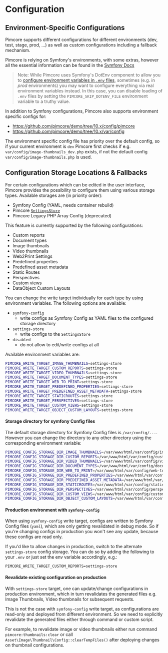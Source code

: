 # Configuration

## Environment-Specific Configurations
Pimcore supports different configurations for different environments (dev, test, stage, prod, ...) as well as custom 
configurations including a fallback mechanism. 

Pimcore is relying on Symfony's environments, with some extras, however all the essential 
information can be found in the [Symfony Docs](https://symfony.com/doc/current/configuration.html#configuration-environments)

> Note: While Pimcore uses Symfony's DotEnv component to allow you to 
[configure environment variables in `.env` files](https://symfony.com/doc/current/configuration.html#configuring-environment-variables-in-env-files), 
sometimes (e.g. in *prod* environments) you may want to configure everything via real 
environment variables instead. In this case, you can disable loading of `.env` files 
by setting the `PIMCORE_SKIP_DOTENV_FILE` environment variable to a truthy value.

In addition to Symfony configurations, Pimcore also supports environment specific configs for: 

* <https://github.com/pimcore/demo/tree/10.x/config/pimcore> 
* <https://github.com/pimcore/demo/tree/10.x/var/config>

The environment specific config file has priority over the default config, so if your 
current environment is `dev` Pimcore first checks if e.g. `var/config/image-thumbnails_dev.php`
exists, if not the default config `var/config/image-thumbnails.php` is used. 

## Configuration Storage Locations & Fallbacks
For certain configurations which can be edited in the user interface, 
Pimcore provides the possibility to configure them using various storage types. 
Available storages are (in priority order): 
- Symfony Config (YAML, needs container rebuild)
- Pimcore [`SettingsStore`](../19_Development_Tools_and_Details/42_Settings_Store.md)
- Pimcore Legacy PHP Array Config (deprecated)

This feature is currently supported by the following configurations: 
- Custom reports
- Document types
- Image thumbnails 
- Video thumbnails
- Web2Print Settings
- Predefined properties
- Predefined asset metadata
- Static Routes
- Perspectives
- Custom views
- DataObject Custom Layouts


You can change the write target individually for each type by using environment variables.
The following options are available: 
- `symfony-config` 
  - write configs as Symfony Config as YAML files to the configured storage directory
- `settings-store` 
  - write configs to the `SettingsStore`
- `disabled` 
  - do not allow to edit/write configs at all

Available environment variables are: 
```bash
PIMCORE_WRITE_TARGET_IMAGE_THUMBNAILS=settings-store
PIMCORE_WRITE_TARGET_CUSTOM_REPORTS=settings-store
PIMCORE_WRITE_TARGET_VIDEO_THUMBNAILS=settings-store
PIMCORE_WRITE_TARGET_DOCUMENT_TYPES=settings-store
PIMCORE_WRITE_TARGET_WEB_TO_PRINT=settings-store
PIMCORE_WRITE_TARGET_PREDEFINED_PROPERTIES=settings-store
PIMCORE_WRITE_TARGET_PREDEFINED_ASSET_METADATA=settings-store
PIMCORE_WRITE_TARGET_STATICROUTES=settings-store
PIMCORE_WRITE_TARGET_PERSPECTIVES=settings-store
PIMCORE_WRITE_TARGET_CUSTOM_VIEWS=settings-store
PIMCORE_WRITE_TARGET_OBJECT_CUSTOM_LAYOUTS=settings-store
```
#### Storage directory for symfony Config files

The default storage directory for Symfony Config files is `/var/config/...`. However you can change
the directory to any other directory using the corresponding environment variable:

```bash
PIMCORE_CONFIG_STORAGE_DIR_IMAGE_THUMBNAILS=/var/www/html/var/config/image-thumbnails
PIMCORE_CONFIG_STORAGE_DIR_CUSTOM_REPORTS=/var/www/html/var/config/custom-reports
PIMCORE_CONFIG_STORAGE_DIR_VIDEO_THUMBNAILS=/var/www/html/var/config/video-thumbnails
PIMCORE_CONFIG_STORAGE_DIR_DOCUMENT_TYPES=/var/www/html/var/config/document-types
PIMCORE_CONFIG_STORAGE_DIR_WEB_TO_PRINT=/var/www/html/var/config/web-to-print
PIMCORE_CONFIG_STORAGE_DIR_PREDEFINED_PROPERTIES=/var/www/html/var/config/predefined-properties
PIMCORE_CONFIG_STORAGE_DIR_PREDEFINED_ASSET_METADATA=/var/www/html/var/config/predefined-asset-metadata
PIMCORE_CONFIG_STORAGE_DIR_STATICROUTES=/var/www/html/var/config/staticroutes
PIMCORE_CONFIG_STORAGE_DIR_PERSPECTIVES=/var/www/html/var/config/perspectives
PIMCORE_CONFIG_STORAGE_DIR_CUSTOM_VIEWS=/var/www/html/var/config/custom-views
PIMCORE_CONFIG_STORAGE_DIR_OBJECT_CUSTOM_LAYOUTS=/var/www/html/var/config/custom-layouts
```

#### Production environment with `symfony-config`
When using `symfony-config` write target, configs are written to Symfony Config files (`yaml`), which are only getting revalidated in debug mode. So if you're
changing configs in production you won't see any update, because these configs are read only.

If you'd like to allow changes in production, switch to the alternate `settings-store` config storage. 
You can do so by adding the following to your `.env` or just set the env variable accordingly, e.g.:
```
PIMCORE_WRITE_TARGET_CUSTOM_REPORTS=settings-store
```

#### Revalidate existing configuration on production
With `settings-store` target, one can update/change configurations in production environment, which in turn revalidates the generated files e.g. Image Thumbnails, Video thumbnails for subsequent requests.

This is not the case with `symfony-config` write target, as configurations are read-only and deployed from different environment. So we need to explicitly revalidate the generated files either through command or custom script. 

For example, to revalidate image or video thumbnails either run command `pimcore:thumbnails:clear` or call `Asset\Image\Thumbnail\Config::clearTempFiles()` after deploying changes on thumbnail configurations.
